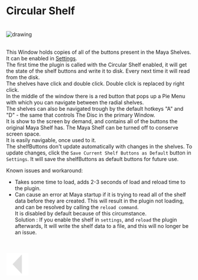 # Circular Shelf
<br>
<img src="../../media/gif/Circular Shelf demo.gif" alt="drawing" align="center" width="800"/><br><br>


This Window holds copies of all of the buttons present in the Maya Shelves. It can be enabled in [Settings](./settings.md#).<br>
The first time the plugin is called with the Circular Shelf enabled, it will get the state of the shelf buttons and write it to disk. Every next time it will read from the disk.<br>
The shelves have click and double click. Double click is replaced by right click.<br>
In the middle of the window there is a red button that pops up a Pie Menu with which you can navigate between the radial shelves.<br>
The shelves can also be navigated trough by the default hotkeys "A" and "D" - the same that controls The Disc in the primary Window.<br>
It is show to the screen by demand, and contains all of the buttons the original Maya Shelf has. The Maya Shelf can be turned off to conserve screen space.<br>
It is easily navigable, once used to it.<br>
The shelfButtons don't update automatically with changes in the shelves. To update changes, click the `Save Current Shelf Buttons as Default` button in `Settings`. It will save the shelfButtons as default buttons for future use.<br>


Known issues and workaround: 
  *  Takes some time to load, adds 2-3 seconds of load and reload time to the plugin.
  *  Can cause an error at Maya startup if it is trying to read all of the shelf data before they are created. This will result in the plugin not loading, and can be resolved by calling the `reload command`.<br>
    It is disabled by default because of this circumstance. <br>
    Solution : If you enable the shelf in `settings`, and `reload` the plugin afterwards, It will write the shelf data to a file, and this will no longer be an issue.

<br>
<br>



<a href="../../README.md#circular-shelf">
    <img src="../../media/icons/Arrow_v2_LEFT.png" alt="BackArrow" height="60">
</a>